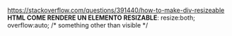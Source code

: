 https://stackoverflow.com/questions/391440/how-to-make-div-resizeable
**HTML COME RENDERE UN ELEMENTO RESIZABLE**: 
  resize:both;
  overflow:auto; /* something other than visible */